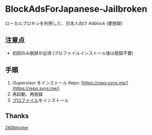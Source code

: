# BlockAdsForJapanese-Jailbroken

ローカルプロキシを利用した、日本人向け Adblock (要脱獄)

## 注意点

- 初回のみ脱獄が必須 (プロファイルインストール後は脱獄不要)

## 手順

1. iSupervisor をインストール Repo: [https://repo.syns.me/](https://repo.syns.me/)
2. 再起動、再脱獄
3. [プロファイル](https://raw.githubusercontent.com/sohsatoh/BlockAdsForJapanese-Jailbroken/master/adblock.mobileconfig)をインストール

## Thanks

[280blocker](https://280blocker.net/)
